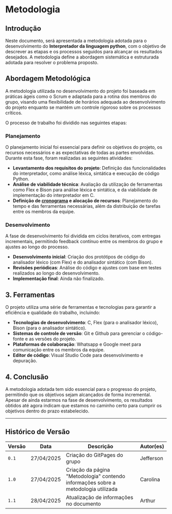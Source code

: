 # Metodologia 

## Introdução

Neste documento, será apresentada a metodologia adotada para o desenvolvimento do **Interpretador da linguagem python**, com o objetivo de descrever as etapas e os processos seguidos para alcançar os resultados desejados. A metodologia define a abordagem sistemática e estruturada adotada para resolver o problema proposto.


##  Abordagem Metodológica

A metodologia utilizada no desenvolvimento do projeto foi baseada em práticas ágeis como o Scrum e adaptada para a rotina dos membros do grupo, visando uma flexibilidade de horários adequada ao desenvolvimento do projeto enquanto se mantém um controle rigoroso sobre os processos críticos. 

O processo de trabalho foi dividido nas seguintes etapas:

### Planejamento

O planejamento inicial foi essencial para definir os objetivos do projeto, os recursos necessários e as expectativas de todas as partes envolvidas. Durante esta fase, foram realizadas as seguintes atividades:

- **Levantamento dos requisitos do projeto**: Definição das funcionalidades do interpretador, como análise léxica, sintática e execução de código Python.
- **Análise de viabilidade técnica**: Avaliação da utilização de ferramentas como Flex e Bison para análise léxica e sintática, e da viabilidade de implementação do interpretador em C.
- **Definição de [cronograma](cronograma.md) e alocação de recursos**: Planejamento do tempo e das ferramentas necessárias, além da distribuição de tarefas entre os membros da equipe.

### Desenvolvimento

A fase de desenvolvimento foi dividida em ciclos iterativos, com entregas incrementais, permitindo feedback contínuo entre os membros do grupo e ajustes ao longo do processo.

- **Desenvolvimento inicial**: Criação dos protótipos de código do analisador léxico (com Flex) e do analisador sintático (com Bison).
- **Revisões periódicas**: Análise do código e ajustes com base em testes realizados ao longo do desenvolvimento.
- **Implementação final**: Ainda não finalizado.

## 3. Ferramentas
O projeto utiliza uma série de ferramentas e tecnologias para garantir a eficiência e qualidade do trabalho, incluindo:

- **Tecnologias de desenvolvimento**: C, Flex (para o analisador léxico), Bison (para o analisador sintático).
- **Sistemas de controle de versão**: Git e Github para gerenciar o código-fonte e as versões do projeto.
- **Plataformas de colaboração**: Whatsapp e Google meet para comunicação entre os membros da equipe.
- **Editor de código**: Visual Studio Code para desenvolvimento e depuração.

## 4. Conclusão

A metodologia adotada tem sido essencial para o progresso do projeto, permitindo que os objetivos sejam alcançados de forma incremental. Apesar de ainda estarmos na fase de desenvolvimento, os resultados obtidos até agora indicam que estamos no caminho certo para cumprir os objetivos dentro do prazo estabelecido.

---

## Histórico de Versão

| Versão | Data          | Descrição                          | Autor(es)     |
| ------ | ------------- | ---------------------------------- | ------------- |
| `0.1`  |  27/04/2025 |  Criação do GitPages do grupo | Jefferson |
| `1.0`  |  27/04/2025 |  Criação da página "Metodologia" contendo informações sobre a metodologia utilizada | Carolina |
| `1.1`  |  28/04/2025 |  Atualização de informações no documento | Arthur |